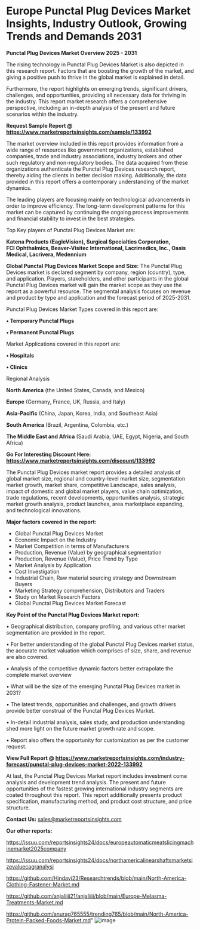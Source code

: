# Europe Punctal Plug Devices Market Insights, Industry Outlook, Growing Trends and Demands 2031

<Strong> Punctal Plug Devices Market Overview 2025 - 2031</strong>

The rising technology in Punctal Plug Devices Market is also depicted in this research report. Factors that are boosting the growth of the market, and giving a positive push to thrive in the global market is explained in detail.

Furthermore, the report highlights on emerging trends, significant drivers, challenges, and opportunities, providing all necessary data for thriving in the industry. This report market research offers a comprehensive perspective, including an in-depth analysis of the present and future scenarios within the industry.

<strong>Request Sample Report @ <a href=https://www.marketreportsinsights.com/sample/133992>https://www.marketreportsinsights.com/sample/133992</a></strong>

The market overview included in this report provides information from a wide range of resources like government organizations, established companies, trade and industry associations, industry brokers and other such regulatory and non-regulatory bodies. The data acquired from these organizations authenticate the Punctal Plug Devices research report, thereby aiding the clients in better decision making. Additionally, the data provided in this report offers a contemporary understanding of the market dynamics.

The leading players are focusing mainly on technological advancements in order to improve efficiency. The long-term development patterns for this market can be captured by continuing the ongoing process improvements and financial stability to invest in the best strategies.

Top Key players of Punctal Plug Devices Market are:

<strong>Katena Products (EagleVision), Surgical Specialties Corporation, FCI Ophthalmics, Beaver-Visitec International, Lacrimedics, Inc., Oasis Medical, Lacrivera, Medennium</strong>

<strong><b>Global Punctal Plug Devices Market Scope and Size:</b></strong>
The Punctal Plug Devices market is declared segment by company, region (country), type, and application. Players, stakeholders, and other participants in the global Punctal Plug Devices market will gain the market scope as they use the report as a powerful resource. The segmental analysis focuses on revenue and product by type and application and the forecast period of 2025-2031.

Punctal Plug Devices Market Types covered in this report are:

<strong>• Temporary Punctal Plugs

• Permanent Punctal Plugs</strong>

Market Applications covered in this report are:

<strong>• Hospitals

• Clinics</strong> 

Regional Analysis

<strong>North America</strong> (the United States, Canada, and Mexico)

<strong>Europe</strong> (Germany, France, UK, Russia, and Italy)

<strong>Asia-Pacific</strong> (China, Japan, Korea, India, and Southeast Asia)

<strong>South America</strong> (Brazil, Argentina, Colombia, etc.)

<strong>The Middle East and Africa</strong> (Saudi Arabia, UAE, Egypt, Nigeria, and South Africa)

<strong>Go For Interesting Discount Here: <a href=https://www.marketreportsinsights.com/discount/133992>https://www.marketreportsinsights.com/discount/133992</a></strong>

The Punctal Plug Devices market report provides a detailed analysis of global market size, regional and country-level market size, segmentation market growth, market share, competitive Landscape, sales analysis, impact of domestic and global market players, value chain optimization, trade regulations, recent developments, opportunities analysis, strategic market growth analysis, product launches, area marketplace expanding, and technological innovations.

<strong><b>Major factors covered in the report:</b></strong>
<ul>
  <li>Global Punctal Plug Devices Market </li>
  <li>Economic Impact on the Industry</li>
  <li>Market Competition in terms of Manufacturers</li>
  <li>Production, Revenue (Value) by geographical segmentation</li>
  <li>Production, Revenue (Value), Price Trend by Type</li>
  <li>Market Analysis by Application</li>
  <li>Cost Investigation</li>
  <li>Industrial Chain, Raw material sourcing strategy and Downstream Buyers</li>
  <li>Marketing Strategy comprehension, Distributors and Traders</li>
  <li>Study on Market Research Factors</li>
  <li>Global Punctal Plug Devices Market Forecast</li>
</ul>

<strong><b>Key Point of the Punctal Plug Devices Market report:</b></strong>

• Geographical distribution, company profiling, and various other market segmentation are provided in the report.

• For better understanding of the global Punctal Plug Devices market status, the accurate market valuation which comprises of size, share, and revenue are also covered.

• Analysis of the competitive dynamic factors better extrapolate the complete market overview

• What will be the size of the emerging Punctal Plug Devices market in 2031?

• The latest trends, opportunities and challenges, and growth drivers provide better construal of the Punctal Plug Devices Market.

• In-detail industrial analysis, sales study, and production understanding shed more light on the future market growth rate and scope.

• Report also offers the opportunity for customization as per the customer request.

<strong><b>View Full Report @ <a href=https://www.marketreportsinsights.com/industry-forecast/punctal-plug-devices-market-2022-133992>https://www.marketreportsinsights.com/industry-forecast/punctal-plug-devices-market-2022-133992</a></b></strong>


At last, the Punctal Plug Devices Market report includes investment come analysis and development trend analysis. The present and future opportunities of the fastest growing international industry segments are coated throughout this report. This report additionally presents product specification, manufacturing method, and product cost structure, and price structure.

<strong>Contact Us:</strong>
sales@marketreportsinsights.com

<strong>Our other reports:</strong>

<a href=https://issuu.com/reportsinsights24/docs/europeautomaticmeatslicingmachinemarket2025company>https://issuu.com/reportsinsights24/docs/europeautomaticmeatslicingmachinemarket2025company</a>

<a href=https://issuu.com/reportsinsights24/docs/northamericalinearshaftsmarketsizevaluecagranalysi>https://issuu.com/reportsinsights24/docs/northamericalinearshaftsmarketsizevaluecagranalysi</a>

<a href=https://github.com/Hindavi23/Researchtrends/blob/main/North-America-Clothing-Fastener-Market.md>https://github.com/Hindavi23/Researchtrends/blob/main/North-America-Clothing-Fastener-Market.md</a>

<a href=https://github.com/anjaliiii21/anjaliiii/blob/main/Europe-Melasma-Treatments-Market.md>https://github.com/anjaliiii21/anjaliiii/blob/main/Europe-Melasma-Treatments-Market.md</a>

<a href=https://github.com/anurag765555/trending765/blob/main/North-America-Protein-Packed-Foods-Market.md>https://github.com/anurag765555/trending765/blob/main/North-America-Protein-Packed-Foods-Market.md</a>"
![image](https://github.com/user-attachments/assets/edc39ea8-59f7-435d-acec-0ed33f4a2ebc)
